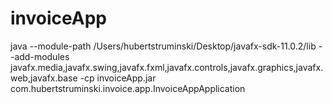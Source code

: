 # invoiceApp

java --module-path /Users/hubertstruminski/Desktop/javafx-sdk-11.0.2/lib --add-modules javafx.media,javafx.swing,javafx.fxml,javafx.controls,javafx.graphics,javafx.web,javafx.base -cp invoiceApp.jar com.hubertstruminski.invoice.app.InvoiceAppApplication

